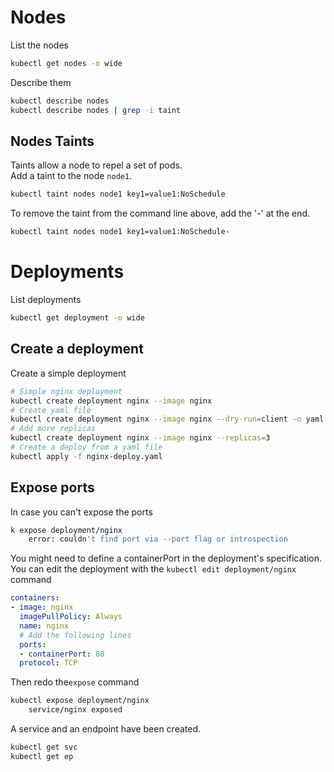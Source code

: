# Nodes

List the nodes
```sh
kubectl get nodes -o wide
```
Describe them
```sh
kubectl describe nodes
kubectl describe nodes | grep -i taint
```


## Nodes Taints
Taints allow a node to repel a set of pods.<br>
Add a taint to the node `node1`.
```sh
kubectl taint nodes node1 key1=value1:NoSchedule
```
To remove the taint from the command line above, add the '-' at the end.
```sh
kubectl taint nodes node1 key1=value1:NoSchedule-
```


# Deployments

List deployments
```sh
kubectl get deployment -o wide
```

## Create a deployment

Create a simple deployment
```sh
# Simple nginx deployment
kubectl create deployment nginx --image nginx
# Create yaml file
kubectl create deployment nginx --image nginx --dry-run=client -o yaml > nginx-deploy.yaml
# Add more replicas
kubectl create deployment nginx --image nginx --replicas=3
# Create a deploy from a yaml file
kubectl apply -f nginx-deploy.yaml
```

## Expose ports
In case you can't expose the ports
```sh
k expose deployment/nginx
    error: couldn't find port via --port flag or introspection
```

You might need to define a containerPort in the deployment's specification.
You can edit the deployment with the `kubectl edit deployment/nginx` command 
```yaml
containers:
- image: nginx
  imagePullPolicy: Always
  name: nginx
  # Add the following lines
  ports:
  - containerPort: 80
  protocol: TCP
```
Then redo the`expose` command
```sh
kubectl expose deployment/nginx
    service/nginx exposed
```

A service and an endpoint have been created.
```sh
kubectl get svc
kubectl get ep
```